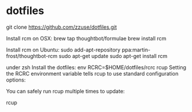 # dotfiles
git clone https://github.com/zzuse/dotfiles.git

Install rcm on OSX:
brew tap thoughtbot/formulae
brew install rcm

Install rcm on Ubuntu:
sudo add-apt-repository ppa:martin-frost/thoughtbot-rcm
sudo apt-get update
sudo apt-get install rcm

under zsh
Install the dotfiles:
env RCRC=$HOME/dotfiles/rcrc rcup
Setting the RCRC environment variable tells rcup to use standard configuration options:

You can safely run rcup multiple times to update:

rcup
